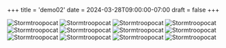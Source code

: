 +++
title = 'demo02'
date = 2024-03-28T09:00:00-07:00
draft = false
+++

![Stormtroopocat](https://flowbite.s3.amazonaws.com/docs/gallery/masonry/image.jpg "The Stormtroopocat")
![Stormtroopocat](https://flowbite.s3.amazonaws.com/docs/gallery/masonry/image-1.jpg "The Stormtroopocat")
![Stormtroopocat](https://flowbite.s3.amazonaws.com/docs/gallery/masonry/image-2.jpg "The Stormtroopocat")
![Stormtroopocat](https://flowbite.s3.amazonaws.com/docs/gallery/masonry/image-3.jpg "The Stormtroopocat")
![Stormtroopocat](https://flowbite.s3.amazonaws.com/docs/gallery/masonry/image-4.jpg "The Stormtroopocat")
![Stormtroopocat](https://flowbite.s3.amazonaws.com/docs/gallery/masonry/image-5.jpg "The Stormtroopocat")
![Stormtroopocat](https://flowbite.s3.amazonaws.com/docs/gallery/masonry/image-6.jpg "The Stormtroopocat")
![Stormtroopocat](https://flowbite.s3.amazonaws.com/docs/gallery/masonry/image-7.jpg "The Stormtroopocat")
![Stormtroopocat](https://flowbite.s3.amazonaws.com/docs/gallery/masonry/image-8.jpg "The Stormtroopocat")
![Stormtroopocat](https://flowbite.s3.amazonaws.com/docs/gallery/masonry/image-9.jpg "The Stormtroopocat")
![Stormtroopocat](https://flowbite.s3.amazonaws.com/docs/gallery/masonry/image-10.jpg "The Stormtroopocat")
![Stormtroopocat](https://flowbite.s3.amazonaws.com/docs/gallery/masonry/image-11.jpg "The Stormtroopocat")

